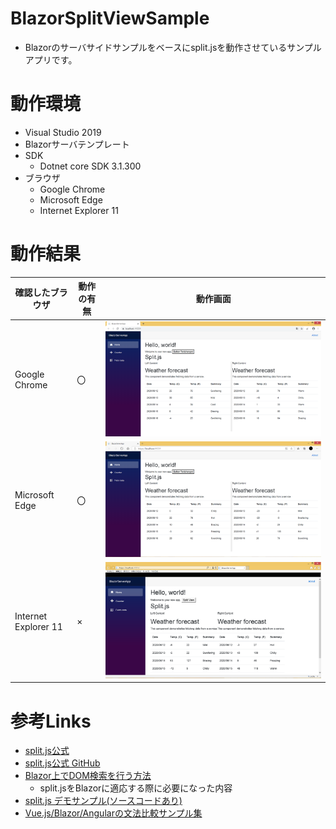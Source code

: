 # BlazorSplitViewSample
- Blazorのサーバサイドサンプルをベースにsplit.jsを動作させているサンプルアプリです。

# 動作環境
- Visual Studio 2019
- Blazorサーバテンプレート
- SDK
  - Dotnet core SDK 3.1.300
- ブラウザ
  - Google Chrome
  - Microsoft Edge
  - Internet Explorer 11
  
# 動作結果
| **確認したブラウザ** | **動作の有無** | **動作画面** |
| ---- | ---- | ---- |
| Google Chrome | 〇 | <img src="./img/GoogleChrome.PNG"> |
| Microsoft Edge | 〇 | <img src="./img/Edge.PNG"> |
| Internet Explorer 11 | × | <img src="./img/IE11.PNG"> |

# 参考Links
- [split.js公式](https://split.js.org/#get-started)
- [split.js公式 GitHub](https://github.com/nathancahill/split/tree/master/packages/splitjs#browser-support)
- [Blazor上でDOM検索を行う方法](https://www.syncfusion.com/faq/blazor/javascript-interop/is-there-a-way-to-access-dom-in-blazor)
  - split.jsをBlazorに適応する際に必要になった内容
- [split.js デモサンプル(ソースコードあり)](http://runstant.com/Kooh/projects/7573442b)
- [Vue.js/Blazor/Angularの文法比較サンプル集](https://qiita.com/yosgspec/items/3cf93e70a81805d70d29)
